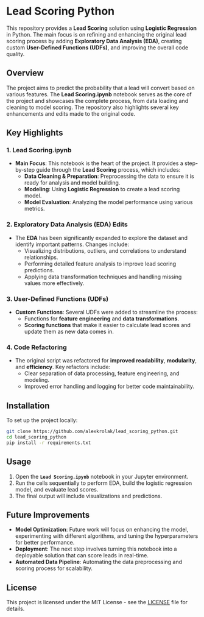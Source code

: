 # Lead Scoring Python

This repository provides a **Lead Scoring** solution using **Logistic Regression** in Python. The main focus is on refining and enhancing the original lead scoring process by adding **Exploratory Data Analysis (EDA)**, creating custom **User-Defined Functions (UDFs)**, and improving the overall code quality.

## Overview

The project aims to predict the probability that a lead will convert based on various features. The **Lead Scoring.ipynb** notebook serves as the core of the project and showcases the complete process, from data loading and cleaning to model scoring. The repository also highlights several key enhancements and edits made to the original code.

## Key Highlights

### 1. **Lead Scoring.ipynb**
   - **Main Focus**: This notebook is the heart of the project. It provides a step-by-step guide through the **Lead Scoring** process, which includes:
     - **Data Cleaning & Preparation**: Preprocessing the data to ensure it is ready for analysis and model building.
     - **Modeling**: Using **Logistic Regression** to create a lead scoring model.
     - **Model Evaluation**: Analyzing the model performance using various metrics.

### 2. **Exploratory Data Analysis (EDA) Edits**
   - The **EDA** has been significantly expanded to explore the dataset and identify important patterns. Changes include:
     - Visualizing distributions, outliers, and correlations to understand relationships.
     - Performing detailed feature analysis to improve lead scoring predictions.
     - Applying data transformation techniques and handling missing values more effectively.

### 3. **User-Defined Functions (UDFs)**
   - **Custom Functions**: Several UDFs were added to streamline the process:
     - Functions for **feature engineering** and **data transformations**.
     - **Scoring functions** that make it easier to calculate lead scores and update them as new data comes in.

### 4. **Code Refactoring**
   - The original script was refactored for **improved readability**, **modularity**, and **efficiency**. Key refactors include:
     - Clear separation of data processing, feature engineering, and modeling.
     - Improved error handling and logging for better code maintainability.

## Installation

To set up the project locally:

```bash
git clone https://github.com/alexkrolak/lead_scoring_python.git
cd lead_scoring_python
pip install -r requirements.txt
```

## Usage

1. Open the **`Lead Scoring.ipynb`** notebook in your Jupyter environment.
2. Run the cells sequentially to perform EDA, build the logistic regression model, and evaluate lead scores.
3. The final output will include visualizations and predictions.

## Future Improvements

- **Model Optimization**: Future work will focus on enhancing the model, experimenting with different algorithms, and tuning the hyperparameters for better performance.
- **Deployment**: The next step involves turning this notebook into a deployable solution that can score leads in real-time.
- **Automated Data Pipeline**: Automating the data preprocessing and scoring process for scalability.

## License

This project is licensed under the MIT License - see the [LICENSE](LICENSE) file for details.
